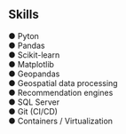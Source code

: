 <h2>Skills</h2>
<p>● Pyton<br>
● Pandas<br>
● Scikit-learn<br>
● Matplotlib<br>
● Geopandas<br>
● Geospatial data processing<br>
● Recommendation engines<br>
● SQL Server<br>
● Git (CI/CD)<br>
● Containers / Virtualization<br>
<br>
</p>
